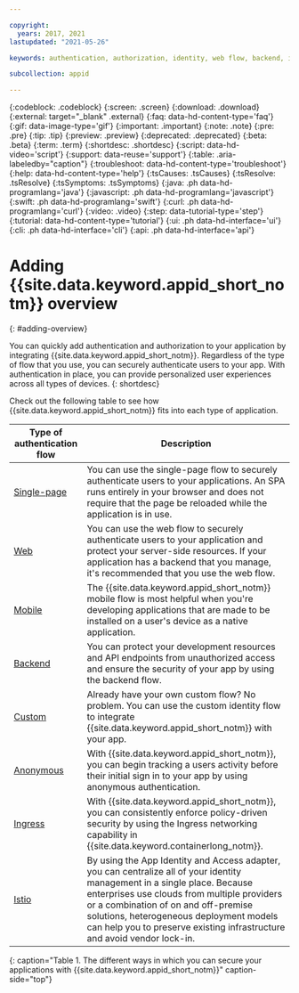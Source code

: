 ```yaml
---

copyright:
  years: 2017, 2021
lastupdated: "2021-05-26"

keywords: authentication, authorization, identity, web flow, backend, identity management, anonymous auth, custom flow, mobile, app to app, kubernetes, ingress, istio, app security,

subcollection: appid

---
```


{:codeblock: .codeblock}
{:screen: .screen}
{:download: .download}
{:external: target="_blank" .external}
{:faq: data-hd-content-type='faq'}
{:gif: data-image-type='gif'}
{:important: .important}
{:note: .note}
{:pre: .pre}
{:tip: .tip}
{:preview: .preview}
{:deprecated: .deprecated}
{:beta: .beta}
{:term: .term}
{:shortdesc: .shortdesc}
{:script: data-hd-video='script'}
{:support: data-reuse='support'}
{:table: .aria-labeledby="caption"}
{:troubleshoot: data-hd-content-type='troubleshoot'}
{:help: data-hd-content-type='help'}
{:tsCauses: .tsCauses}
{:tsResolve: .tsResolve}
{:tsSymptoms: .tsSymptoms}
{:java: .ph data-hd-programlang='java'}
{:javascript: .ph data-hd-programlang='javascript'}
{:swift: .ph data-hd-programlang='swift'}
{:curl: .ph data-hd-programlang='curl'}
{:video: .video}
{:step: data-tutorial-type='step'}
{:tutorial: data-hd-content-type='tutorial'}
{:ui: .ph data-hd-interface='ui'}
{:cli: .ph data-hd-interface='cli'}
{:api: .ph data-hd-interface='api'}


# Adding {{site.data.keyword.appid_short_notm}} overview
{: #adding-overview}


You can quickly add authentication and authorization to your application by integrating {{site.data.keyword.appid_short_notm}}. Regardless of the type of flow that you use, you can securely authenticate users to your app. With authentication in place, you can provide personalized user experiences across all types of devices.
{: shortdesc}


Check out the following table to see how {{site.data.keyword.appid_short_notm}} fits into each type of application.

| Type of authentication flow | Description |
|----|---|
| [Single-page](/docs/appid?topic=appid-single-page) | You can use the single-page flow to securely authenticate users to your applications. An SPA runs entirely in your browser and does not require that the page be reloaded while the application is in use. |
| [Web](/docs/appid?topic=appid-web-apps) | You can use the web flow to securely authenticate users to your application and protect your server-side resources. If your application has a backend that you manage, it's recommended that you use the web flow. |
| [Mobile](/docs/appid?topic=appid-mobile-apps) | The {{site.data.keyword.appid_short_notm}} mobile flow is most helpful when you're developing applications that are made to be installed on a user's device as a native application.|
| [Backend](/docs/appid?topic=appid-backend) | You can protect your development resources and API endpoints from unauthorized access and ensure the security of your app by using the backend flow. |
| [Custom](/docs/appid?topic=appid-custom-auth) | Already have your own custom flow? No problem. You can use the custom identity flow to integrate {{site.data.keyword.appid_short_notm}}  with your app. |
| [Anonymous](/docs/appid?topic=appid-anonymous) | With {{site.data.keyword.appid_short_notm}}, you can begin tracking a users activity before their initial sign in to your app by using anonymous authentication. |
| [Ingress](/docs/appid?topic=appid-kube-auth) | With {{site.data.keyword.appid_short_notm}}, you can consistently enforce policy-driven security by using the Ingress networking capability in {{site.data.keyword.containerlong_notm}}. |
| [Istio](/docs/appid?topic=appid-istio-adapter) | By using the App Identity and Access adapter, you can centralize all of your identity management in a single place. Because enterprises use clouds from multiple providers or a combination of on and off-premise solutions, heterogeneous deployment models can help you to preserve existing infrastructure and avoid vendor lock-in. |
{: caption="Table 1. The different ways in which you can secure your applications with {{site.data.keyword.appid_short_notm}}" caption-side="top"}

